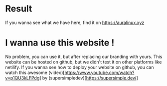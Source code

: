 # Result
If you wanna see what we have here, find it on https://auralinux.xyz

# I wanna use this website !

No problem, you can use it, but after replacing our branding with yours. This website can be hosted on github, but we didn't test it on other platforms like netilify. If you wanna see how to deploy your website on github, you can watch this awesome (video)[https://www.youtube.com/watch?v=p1QU3kLFPdg] by (supersimpledev)[https://supersimple.dev/]
